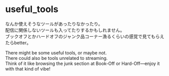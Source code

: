 # useful_tools
なんか使えそうなツールがあったりなかったり。  
配信に関係しないツールも入ってたりするかもしれません。  
ブックオフとかハードオフのジャンク品コーナー漁るくらいの感覚で見てもらえたらbetter。  

There might be some useful tools, or maybe not.  
There could also be tools unrelated to streaming.  
Think of it like browsing the junk section at Book-Off or Hard-Off—enjoy it with that kind of vibe!  
